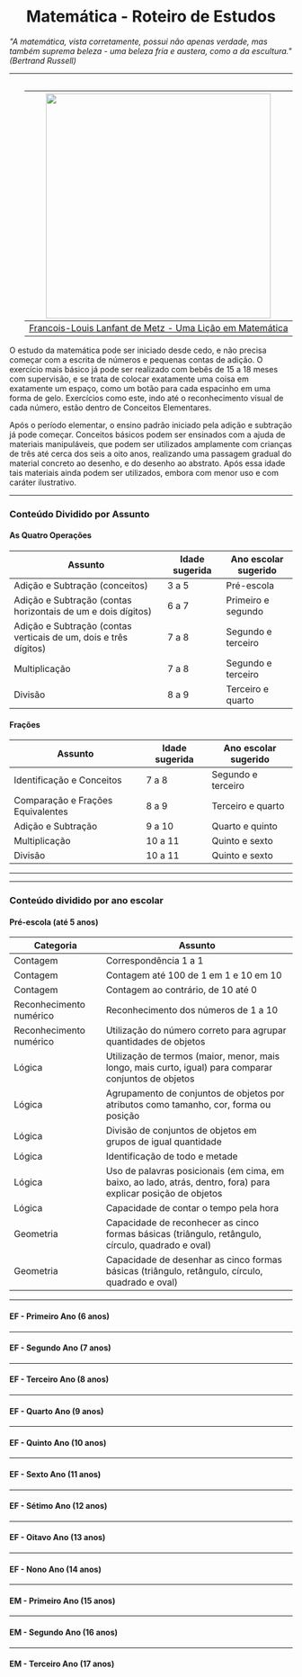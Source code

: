 <h1 align="center">Matemática - Roteiro de Estudos</h1>

_"A matemática, vista corretamente, possui não apenas verdade, mas também suprema beleza - uma beleza fria e austera, como a da escultura." (Bertrand Russell)_

---

<div style="float: right; padding-left: 20px">

|                <img height="400" src="./assets/images/Matemática/Francois-LouisLanfantdeMetz_ALessoninMathematics.jpeg" />                 |
| :----------------------------------------------------------------------------------------------------------------------------------------: |
| [Francois-Louis Lanfant de Metz - Uma Lição em Matemática](https://search.creativecommons.org/photos/187b2903-3519-4119-90ce-3bda35ecd2ed) |

</div>

O estudo da matemática pode ser iniciado desde cedo, e não precisa começar com a escrita de números e pequenas contas de adição. O exercício mais básico já pode ser realizado com bebês de 15 a 18 meses com supervisão, e se trata de colocar exatamente uma coisa em exatamente um espaço, como um botão para cada espacinho em uma forma de gelo. Exercícios como este, indo até o reconhecimento visual de cada número, estão dentro de Conceitos Elementares.

Após o período elementar, o ensino padrão iniciado pela adição e subtração já pode começar. Conceitos básicos podem ser ensinados com a ajuda de materiais manipuláveis, que podem ser utilizados amplamente com crianças de três até cerca dos seis a oito anos, realizando uma passagem gradual do material concreto ao desenho, e do desenho ao abstrato. Após essa idade tais materiais ainda podem ser utilizados, embora com menor uso e com caráter ilustrativo.

---

### Conteúdo Dividido por Assunto

#### As Quatro Operações

| Assunto                                                          | Idade sugerida | Ano escolar sugerido |
| ---------------------------------------------------------------- | -------------- | -------------------- |
| Adição e Subtração (conceitos)                                   | 3 a 5          | Pré-escola           |
| Adição e Subtração (contas horizontais de um e dois dígitos)     | 6 a 7          | Primeiro e segundo   |
| Adição e Subtração (contas verticais de um, dois e três dígitos) | 7 a 8          | Segundo e terceiro   |
| Multiplicação                                                    | 7 a 8          | Segundo e terceiro   |
| Divisão                                                          | 8 a 9          | Terceiro e quarto    |

#### Frações

| Assunto                           | Idade sugerida | Ano escolar sugerido |
| --------------------------------- | -------------- | -------------------- |
| Identificação e Conceitos         | 7 a 8          | Segundo e terceiro   |
| Comparação e Frações Equivalentes | 8 a 9          | Terceiro e quarto    |
| Adição e Subtração                | 9 a 10         | Quarto e quinto      |
| Multiplicação                     | 10 a 11        | Quinto e sexto       |
| Divisão                           | 10 a 11        | Quinto e sexto       |

---

---

### Conteúdo dividido por ano escolar

#### Pré-escola (até 5 anos)

| Categoria               | Assunto                                                                                                        |
| ----------------------- | -------------------------------------------------------------------------------------------------------------- |
| Contagem                | Correspondência 1 a 1                                                                                          |
| Contagem                | Contagem até 100 de 1 em 1 e 10 em 10                                                                          |
| Contagem                | Contagem ao contrário, de 10 até 0                                                                             |
| Reconhecimento numérico | Reconhecimento dos números de 1 a 10                                                                           |
| Reconhecimento numérico | Utilização do número correto para agrupar quantidades de objetos                                               |
| Lógica                  | Utilização de termos (maior, menor, mais longo, mais curto, igual) para comparar conjuntos de objetos          |
| Lógica                  | Agrupamento de conjuntos de objetos por atributos como tamanho, cor, forma ou posição                          |
| Lógica                  | Divisão de conjuntos de objetos em grupos de igual quantidade                                                  |
| Lógica                  | Identificação de todo e metade                                                                                 |
| Lógica                  | Uso de palavras posicionais (em cima, em baixo, ao lado, atrás, dentro, fora) para explicar posição de objetos |
| Lógica                  | Capacidade de contar o tempo pela hora                                                                         |
| Geometria               | Capacidade de reconhecer as cinco formas básicas (triângulo, retângulo, círculo, quadrado e oval)              |
| Geometria               | Capacidade de desenhar as cinco formas básicas (triângulo, retângulo, círculo, quadrado e oval)                |

---

#### EF - Primeiro Ano (6 anos)

---

#### EF - Segundo Ano (7 anos)

---

#### EF - Terceiro Ano (8 anos)

---

#### EF - Quarto Ano (9 anos)

---

#### EF - Quinto Ano (10 anos)

---

#### EF - Sexto Ano (11 anos)

---

#### EF - Sétimo Ano (12 anos)

---

#### EF - Oitavo Ano (13 anos)

---

#### EF - Nono Ano (14 anos)

---

#### EM - Primeiro Ano (15 anos)

---

#### EM - Segundo Ano (16 anos)

---

#### EM - Terceiro Ano (17 anos)
